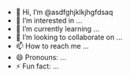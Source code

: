 - 👋 Hi, I’m @asdfghjklkjhgfdsaq
- 👀 I’m interested in ...
- 🌱 I’m currently learning ...
- 💞️ I’m looking to collaborate on ...
- 📫 How to reach me ...
- 😄 Pronouns: ...
- ⚡ Fun fact: ...

<!---
asdfghjklkjhgfdsaq/asdfghjklkjhgfdsaq is a ✨ special ✨ repository because its `README.md` (this file) appears on your GitHub profile.
You can click the Preview link to take a look at your changes.
--->
